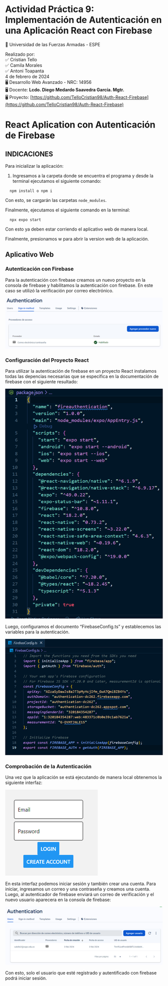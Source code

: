 # Actividad Práctica 9: Implementación de Autenticación en una Aplicación React con Firebase

<aside>
📖 Universidad de las Fuerzas Armadas - ESPE

Realizado por: <br>
✅ Cristian Tello <br>
✅ Camila Morales <br>
✅ Antoni Toapanta <br>
4 de febrero de 2024  
🖥️ Desarrollo Web Avanzado - NRC: 14956<br>
🖥️ Docente: **Lcdo. Diego Medardo Saavedra García. Mgtr.**<br>
🖥️ Proyecto: [https://github.com/TelloCristian98/Auth-React-Firebase](https://github.com/TelloCristian98/Auth-React-Firebase)

</aside>

# React Aplication con Autenticación de Firebase

## INDICACIONES

Para inicializar la aplicación:

1. Ingresamos a la carpeta donde se encuentra el programa y desde la terminal ejecutamos el siguiente comando:

```
  npm install o npm i
```

Con esto, se cargarán las carpetas `node_modules`.

Finalmente, ejecutamos el siguiente comando en la terminal:

```
  npx expo start
```

Con esto ya deben estar corriendo el aplicativo web de manera local.

Finalmente, presionamos w para abrir la version web de la aplicación.

## Aplicativo Web

### Autenticación con Firebase

Para la autenticación con firebase creamos un nuevo proyecto en la consola de firebase y habilitamos la autenticación con firebase. En este caso se utilizó la verificación por correo electrónico.

![Untitled](./img/1.png)

### Configuración del Proyecto React

Para utilizar la autenticación de firebase en un proyecto React instalamos todas las depencias necesarias que se especifica en la documentación de firebase con el siguiente resultado:

![Untitled](./img/2.png)

Luego, configuramos el documento “FirebaseConfig.ts” y establecemos las variables para la autenticación.

![Untitled](./img/3.png)

### Comprobación de la Autenticación

Una vez que la aplicación se está ejecutando de manera local obtenemos la siguiente interfaz:

![Untitled](./img/5.png)

En esta interfaz podemos iniciar sesión y también crear una cuenta. Para iniciar, ingresamos un correo y una contraseña y creamos una cuenta. Luego, al autenticador de firebase enviará un correo de verificación y el nuevo usuario aparecera en la consola de firebase:

![Untitled](./img/4.png)

Con esto, solo el usuario que esté registrado y autentificado con firebase podrá iniciar sesión.
